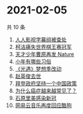 # 2021-02-05

共 10 条

<!-- BEGIN ZHIHUSEARCH -->
<!-- 最后更新时间 Fri Feb 05 2021 00:14:36 GMT+0800 (CST) -->
1. [人人影视字幕组被查处](https://www.zhihu.com/search?q=人人影视字幕组)
1. [柯洁痛失世界棋王赛冠军](https://www.zhihu.com/search?q=柯洁)
1. [天才少年曹原再发 Nature](https://www.zhihu.com/search?q=曹原)
1. [小年有哪些习俗](https://www.zhihu.com/search?q=小年)
1. [《光遇》梦想季改动](https://www.zhihu.com/search?q=光遇)
1. [赵英俊去世](https://www.zhihu.com/search?q=赵英俊去世)
1. [拜登政府坚持一个中国政策](https://www.zhihu.com/search?q=拜登政府)
1. [为什么癌症越来越常见了？](https://www.zhihu.com/search?q=癌症)
1. [石原里美感染新冠](https://www.zhihu.com/search?q=石原里美新冠)
1. [网易云音乐再度回应酷狗](https://www.zhihu.com/search?q=网易云酷狗)
<!-- END ZHIHUSEARCH -->
